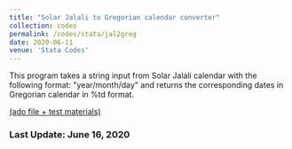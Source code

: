 ```yaml
---
title: "Solar Jalali to Gregorian calendar converter"
collection: codes
permalink: /codes/stata/jal2greg
date: 2020-06-11
venue: 'Stata Codes'
---
```


This program takes a string input from Solar Jalali calendar with the following format: "year/month/day" and returns the corresponding dates in Gregorian calendar in %td format.

[(ado file + test materials)](https://www.dropbox.com/sh/78130ozhrliwzii/AAB4ulKUZkkBTOBFPmQQqNP3a?dl=0)

### Last Update: June 16, 2020

